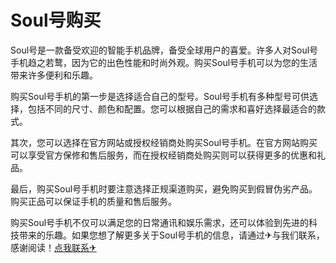 # Soul号购买

Soul号是一款备受欢迎的智能手机品牌，备受全球用户的喜爱。许多人对Soul号手机趋之若鹜，因为它的出色性能和时尚外观。购买Soul号手机可以为您的生活带来许多便利和乐趣。

购买Soul号手机的第一步是选择适合自己的型号。Soul号手机有多种型号可供选择，包括不同的尺寸、颜色和配置。您可以根据自己的需求和喜好选择最适合的款式。

其次，您可以选择在官方网站或授权经销商处购买Soul号手机。在官方网站购买可以享受官方保修和售后服务，而在授权经销商处购买则可以获得更多的优惠和礼品。

最后，购买Soul号手机时要注意选择正规渠道购买，避免购买到假冒伪劣产品。购买正品可以保证手机的质量和售后服务。

购买Soul号手机不仅可以满足您的日常通讯和娱乐需求，还可以体验到先进的科技带来的乐趣。如果您想了解更多关于Soul号手机的信息，请通过✈与我们联系，感谢阅读！[点我联系✈](https://app.G208.com)
